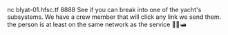nc blyat-01.hfsc.tf 8888
See if you can break into one of the yacht's subsystems. We have a crew member that will click any link we send them. the person is at least on the same network as the service 🤘📡🛥